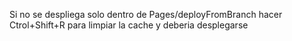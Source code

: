 Si no se despliega solo dentro de Pages/deployFromBranch hacer Ctrol+Shift+R para limpiar la cache y deberia desplegarse 
